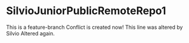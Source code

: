# SilvioJuniorPublicRemoteRepo1

This is a feature-branch
Conflict is created now! This line was altered by Silvio
Altered again.

